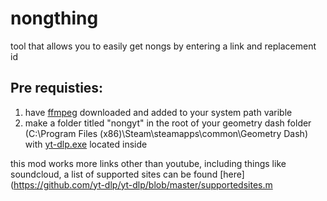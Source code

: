 # nongthing

tool that allows you to easily get nongs by entering a link and replacement id

## Pre requisties:

1. have [ffmpeg](https://www.gyan.dev/ffmpeg/builds/) downloaded and added to your system path varible
2. make a folder titled "nongyt" in the root of your geometry dash folder (C:\Program Files (x86)\Steam\steamapps\common\Geometry Dash) with [yt-dlp.exe](https://github.com/yt-dlp/yt-dlp/releases/latest/download/yt-dlp.exe) located inside

this mod works more links other than youtube, including things like soundcloud, a list of supported sites can be found [here](https://github.com/yt-dlp/yt-dlp/blob/master/supportedsites.m

